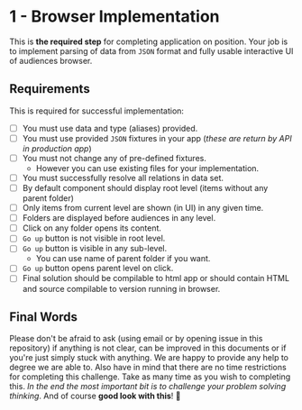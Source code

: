 # 1 - Browser Implementation

This is **the required step** for completing application on position.
Your job is to implement parsing of data from `JSON` format and fully usable interactive UI of audiences browser.

## Requirements

This is required for successful implementation:

- [ ] You must use data and type (aliases) provided.
- [ ] You must use provided `JSON` fixtures in your app (*these are return by API in production app*)
- [ ] You must not change any of pre-defined fixtures.
    - However you can use existing files for your implementation.
- [ ] You must successfully resolve all relations in data set.
- [ ] By default component should display root level (items without any parent folder)
- [ ] Only items from current level are shown (in UI) in any given time.
- [ ] Folders are displayed before audiences in any level.
- [ ] Click on any folder opens its content.
- [ ] `Go up` button is not visible in root level.
- [ ] `Go up` button is visible in any sub-level.
    - You can use name of parent folder if you want.
- [ ] `Go up` button opens parent level on click.
- [ ] Final solution should be compilable to html app or should contain HTML and source compilable to version running in browser.

## Final Words

Please don't be afraid to ask (using email or by opening issue in this repository) if anything is not clear,
can be improved in this documents or if you're just simply stuck with anything.
We are happy to provide any help to degree we are able to. Also have in mind that there are no time restrictions for completing this challenge.
Take as many time as you wish to completing this. *In the end the most important bit is to challenge your problem solving thinking*.
And of course **good look with this**! :rocket:
